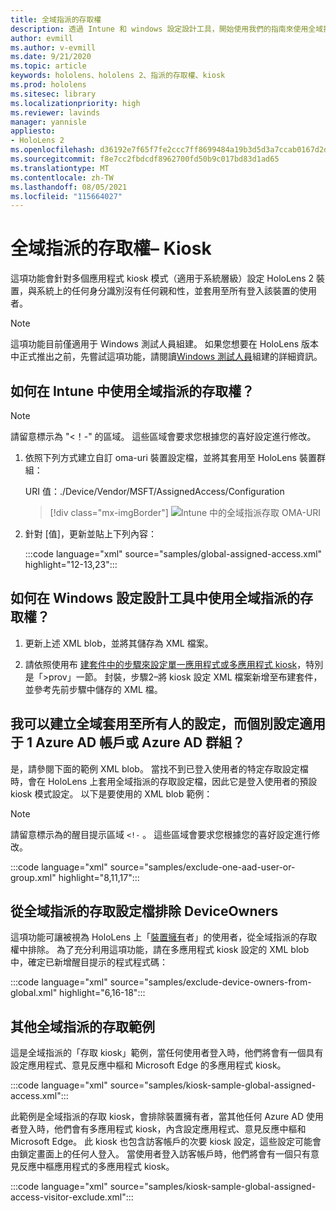 ```yaml
---
title: 全域指派的存取權
description: 透過 Intune 和 windows 設定設計工具，開始使用我們的指南來使用全域指派的存取 Kiosk 的 OMA-URI。
author: evmill
ms.author: v-evmill
ms.date: 9/21/2020
ms.topic: article
keywords: hololens、hololens 2、指派的存取權、kiosk
ms.prod: hololens
ms.sitesec: library
ms.localizationpriority: high
ms.reviewer: lavinds
manager: yannisle
appliesto:
- HoloLens 2
ms.openlocfilehash: d36192e7f65f7fe2ccc7ff8699484a19b3d5d3a7ccab0167d2dbdcaf64bb5880
ms.sourcegitcommit: f8e7cc2fbdcdf8962700fd50b9c017bd83d1ad65
ms.translationtype: MT
ms.contentlocale: zh-TW
ms.lasthandoff: 08/05/2021
ms.locfileid: "115664027"
---
```

# <a name="global-assigned-access--kiosk"></a>全域指派的存取權– Kiosk

這項功能會針對多個應用程式 kiosk 模式（適用于系統層級）設定 HoloLens 2 裝置，與系統上的任何身分識別沒有任何親和性，並套用至所有登入該裝置的使用者。

> [!NOTE]
> 這項功能目前僅適用于 Windows 測試人員組建。 如果您想要在 HoloLens 版本中正式推出之前，先嘗試這項功能，請閱讀[Windows 測試人員](hololens-insider.md)組建的詳細資訊。

## <a name="how-to-use-global-assigned-access-in-intune"></a>如何在 Intune 中使用全域指派的存取權？

> [!NOTE]
> 請留意標示為 "<！-" 的區域。 這些區域會要求您根據您的喜好設定進行修改。

1. 依照下列方式建立自訂 oma-uri 裝置設定檔，並將其套用至 HoloLens 裝置群組：

    URI 值：./Device/Vendor/MSFT/AssignedAccess/Configuration

    > [!div class="mx-imgBorder"]
    > ![Intune 中的全域指派存取 OMA-URI](images/global-assigned-access-omauri.png)

2. 針對 [值]，更新並貼上下列內容：

    :::code language="xml" source="samples/global-assigned-access.xml" highlight="12-13,23":::

## <a name="how-to-use-global-assigned-access-in-windows-configuration-designer"></a>如何在 Windows 設定設計工具中使用全域指派的存取權？

1. 更新上述 XML blob，並將其儲存為 XML 檔案。 

2. 請依照使用布 [建套件中的步驟來設定單一應用程式或多應用程式 kiosk](hololens-kiosk.md#use-a-provisioning-package-to-set-up-a-single-app-or-multi-app-kiosk)，特別是「>prov」一節。 封裝，步驟2–將 kiosk 設定 XML 檔案新增至布建套件，並參考先前步驟中儲存的 XML 檔。

## <a name="can-i-create-a-configuration-where-global-applies-to-everyone-and-separate-configuration-applies-to-1-azure-ad-account-or-azure-ad-group"></a>我可以建立全域套用至所有人的設定，而個別設定適用于 1 Azure AD 帳戶或 Azure AD 群組？ 

是，請參閱下面的範例 XML blob。 當找不到已登入使用者的特定存取設定檔時，會在 HoloLens 上套用全域指派的存取設定檔，因此它是登入使用者的預設 kiosk 模式設定。
以下是要使用的 XML blob 範例：

> [!NOTE]
> 請留意標示為的醒目提示區域 `<!-` 。 這些區域會要求您根據您的喜好設定進行修改。

 :::code language="xml" source="samples/exclude-one-aad-user-or-group.xml" highlight="8,11,17":::

## <a name="excluding-deviceowners-from-global-assigned-access-profile"></a>從全域指派的存取設定檔排除 DeviceOwners

這項功能可讓被視為 HoloLens 上「[裝置擁有](security-adminless-os.md)者」的使用者，從全域指派的存取權中排除。 為了充分利用這項功能，請在多應用程式 kiosk 設定的 XML blob 中，確定已新增醒目提示的程式程式碼：

 :::code language="xml" source="samples/exclude-device-owners-from-global.xml" highlight="6,16-18":::

## <a name="additional-global-assigned-access-examples"></a>其他全域指派的存取範例

這是全域指派的「存取 kiosk」範例，當任何使用者登入時，他們將會有一個具有設定應用程式、意見反應中樞和 Microsoft Edge 的多應用程式 kiosk。

:::code language="xml" source="samples/kiosk-sample-global-assigned-access.xml":::

此範例是全域指派的存取 kiosk，會排除裝置擁有者，當其他任何 Azure AD 使用者登入時，他們會有多應用程式 kiosk，內含設定應用程式、意見反應中樞和 Microsoft Edge。 此 kiosk 也包含訪客帳戶的次要 kiosk 設定，這些設定可能會由鎖定畫面上的任何人登入。 當使用者登入訪客帳戶時，他們將會有一個只有意見反應中樞應用程式的多應用程式 kiosk。

:::code language="xml" source="samples/kiosk-sample-global-assigned-access-visitor-exclude.xml":::
